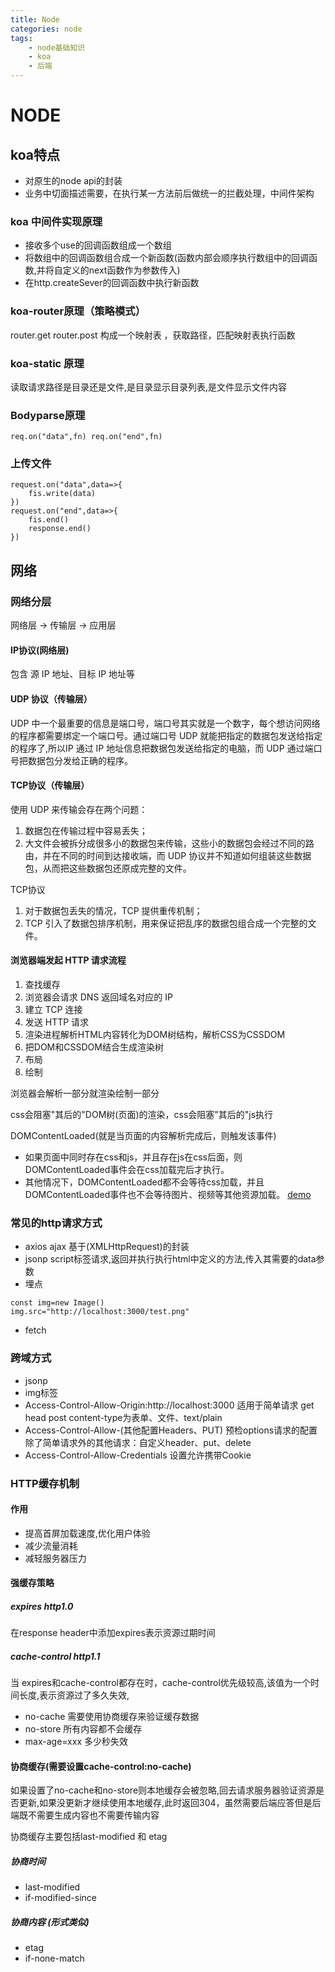 ```yaml
---
title: Node
categories: node
tags: 
    - node基础知识 
    - koa
    - 后端
---
```

# NODE
## koa特点
- 对原生的node api的封装
- 业务中切面描述需要，在执行某一方法前后做统一的拦截处理，中间件架构

### koa 中间件实现原理
- 接收多个use的回调函数组成一个数组
- 将数组中的回调函数组合成一个新函数(函数内部会顺序执行数组中的回调函数,并将自定义的next函数作为参数传入)
- 在http.createSever的回调函数中执行新函数


### koa-router原理（策略模式）
router.get router.post 构成一个映射表 ，获取路径，匹配映射表执行函数
### koa-static 原理
读取请求路径是目录还是文件,是目录显示目录列表,是文件显示文件内容
### Bodyparse原理 
```
req.on("data",fn) req.on("end",fn)
```
### 上传文件
```
request.on("data",data=>{
    fis.write(data)
})
request.on("end",data=>{
    fis.end()
    response.end()
})
```

## 网络
### 网络分层
网络层 -> 传输层 -> 应用层

#### IP协议(网络层)
包含 源 IP 地址、目标 IP 地址等
#### UDP 协议（传输层）
UDP 中一个最重要的信息是端口号，端口号其实就是一个数字，每个想访问网络的程序都需要绑定一个端口号。通过端口号 UDP 就能把指定的数据包发送给指定的程序了,所以IP 通过 IP 地址信息把数据包发送给指定的电脑，而 UDP 通过端口号把数据包分发给正确的程序。
#### TCP协议（传输层）
使用 UDP 来传输会存在两个问题：

1. 数据包在传输过程中容易丢失；
2. 大文件会被拆分成很多小的数据包来传输，这些小的数据包会经过不同的路由，并在不同的时间到达接收端，而 UDP 协议并不知道如何组装这些数据包，从而把这些数据包还原成完整的文件。

TCP协议
1. 对于数据包丢失的情况，TCP 提供重传机制；
2. TCP 引入了数据包排序机制，用来保证把乱序的数据包组合成一个完整的文件。

####  浏览器端发起 HTTP 请求流程
1. 查找缓存
2. 浏览器会请求 DNS 返回域名对应的 IP
3. 建立 TCP 连接
4. 发送 HTTP 请求
5. 渲染进程解析HTML内容转化为DOM树结构，解析CSS为CSSDOM
6. 把DOM和CSSDOM结合生成渲染树
7. 布局
8. 绘制

浏览器会解析一部分就渲染绘制一部分

css会阻塞"其后的"DOM树(页面)的渲染，css会阻塞"其后的"js执行

DOMContentLoaded(就是当页面的内容解析完成后，则触发该事件)
- 如果页面中同时存在css和js，并且存在js在css后面，则DOMContentLoaded事件会在css加载完后才执行。
- 其他情况下，DOMContentLoaded都不会等待css加载，并且DOMContentLoaded事件也不会等待图片、视频等其他资源加载。
[demo](https://gitee.com/zjjaxx/css-render)

### 常见的http请求方式
- axios ajax 基于(XMLHttpRequest)的封装
- jsonp script标签请求,返回并执行执行html中定义的方法,传入其需要的data参数
- 埋点 
```
const img=new Image()
img.src="http://localhost:3000/test.png"
```
- fetch
### 跨域方式
- jsonp
- img标签
- Access-Control-Allow-Origin:http://localhost:3000
适用于简单请求 get head post content-type为表单、文件、text/plain
- Access-Control-Allow-(其他配置Headers、PUT) 预检options请求的配置
除了简单请求外的其他请求：自定义header、put、delete
- Access-Control-Allow-Credentials  设置允许携带Cookie

### HTTP缓存机制
#### 作用
- 提高首屏加载速度,优化用户体验
- 减少流量消耗
- 减轻服务器压力

#### 强缓存策略
##### expires http1.0
在response header中添加expires表示资源过期时间
##### cache-control http1.1
当 expires和cache-control都存在时，cache-control优先级较高,该值为一个时间长度,表示资源过了多久失效,
- no-cache 需要使用协商缓存来验证缓存数据
- no-store 所有内容都不会缓存
- max-age=xxx 多少秒失效 
#### 协商缓存(需要设置cache-control:no-cache)
如果设置了no-cache和no-store则本地缓存会被忽略,回去请求服务器验证资源是否更新,如果没更新才继续使用本地缓存,此时返回304，虽然需要后端应答但是后端既不需要生成内容也不需要传输内容

协商缓存主要包括last-modified 和 etag

##### 协商时间
- last-modified
- if-modified-since

##### 协商内容 (形式类似)
- etag
- if-none-match